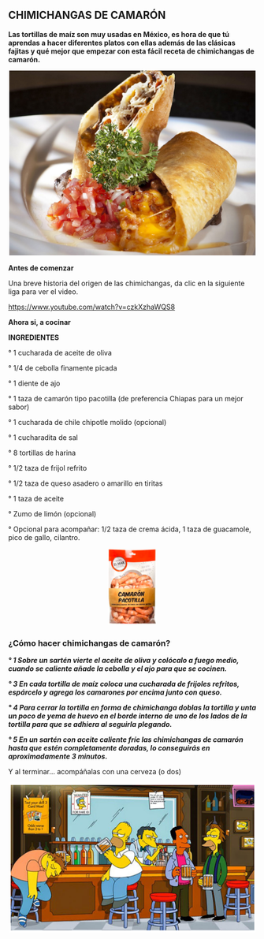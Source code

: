 ## CHIMICHANGAS DE CAMARÓN ##

**Las tortillas de maíz son muy usadas en México, es hora de que tú aprendas a hacer diferentes platos con ellas además de las clásicas fajitas y qué mejor que empezar con esta fácil receta de chimichangas de camarón.** 

<p align ="center">
<img src="img/chimichangas.jpg" width="500">
</p>

**Antes de comenzar**

Una breve historia del origen de las chimichangas, da clic en la siguiente liga para ver el video.

https://www.youtube.com/watch?v=czkXzhaWQS8

**Ahora si, a cocinar**

**INGREDIENTES**

° 1 cucharada de aceite de oliva

° 1/4 de cebolla finamente picada

° 1 diente de ajo

° 1 taza de camarón tipo pacotilla (de preferencia Chiapas para un mejor sabor)

° 1 cucharada de chile chipotle molido (opcional)

° 1 cucharadita de sal

° 8 tortillas de harina

° 1/2 taza de frijol refrito

° 1/2 taza de queso asadero o amarillo en tiritas

° 1 taza de aceite

° Zumo de limón (opcional)

° Opcional para acompañar: 1/2 taza de crema ácida, 1 taza de guacamole, pico de gallo, cilantro.

<p align ="center">
<img src="img/CamaronChiapas.PNG" width="100">
</p>

### ¿Cómo hacer chimichangas de camarón? ###

***° 1 Sobre un sartén vierte el aceite de oliva y colócalo a fuego medio, cuando se caliente añade la cebolla y el ajo para que se cocinen.***

***° 3 En cada tortilla de maíz coloca una cucharada de frijoles refritos, espárcelo y agrega los camarones por encima junto con queso.***

***° 4 Para cerrar la tortilla en forma de chimichanga doblas la tortilla y unta un poco de yema de huevo en el borde interno de uno de los lados de la tortilla para que se adhiera al seguirla plegando.***

***° 5 En un sartén con aceite caliente fríe las chimichangas de camarón hasta que estén completamente doradas, lo conseguirás en aproximadamente 3 minutos.***


Y al terminar... acompáñalas con una cerveza (o dos)
<p align ="center">
<img src="img/borbotones.png" width="500">
</p>